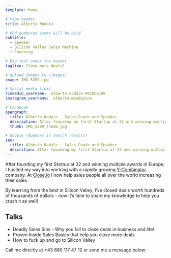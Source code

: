 ```yaml
---
template: home

# Page header
title: Alberto Nodale

# Odd numbered items will be bold
subtitle:
  - Speaker
  - Silicon Valley Sales Machine
  - Coaching

# Big text under the header
tagline: Close more deals!

# Upload images to /images/
image: IMG_5209.jpg

# Social media links
linkedin_username:  alberto-nodale-901bba108
instagram_username:  alberto.mindgains

# Facebook
opengraph:
  title: Alberto Nodale - Sales Coach and Speaker
  description: After founding my first Startup at 22 and winning multiple awards in Europe, I hustled my way into a rapidly growing Y-Combinator company. Now it’s time to share my knowledge to help you crush it as well!
  thumb: IMG_5209_thumb.jpg

# Google (Appears in search results)
seo:
  title: Alberto Nodale — Sales Coach and Speaker
  descrition: After founding my first Startup at 22 and winning multiple awards in Europe, I hustled my way into a rapidly growing Y-Combinator company. Now it’s time to share my knowledge to help you crush it as well!
---
```


After founding my first Startup at 22 and winning multiple awards in Europe, I hustled my way into working with a rapidly growing [Y-Combinator](https://www.ycombinator.com/) company. At [Close.io](http://close.io) I now help sales people all over the world increasing their sales.

By learning from the best in Silicon Valley, I’ve closed deals worth hundreds of thousands of dollars - now it’s time to share my knowledge to help you crush it as well!

## Talks

- Deadly Sales Sins - Why you fail to close deals in business and life!
- Proven Inside Sales Basics that help you close more deals
- How to fuck up and go to Silicon Valley

Call me directly at +43 680 117 47 12 or send me a message below:
